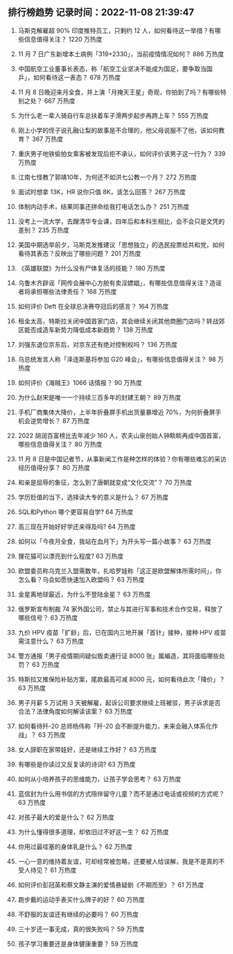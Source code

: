 
## 排行榜趋势 记录时间：2022-11-08 21:39:47
  
  1. 马斯克解雇超 90% 印度推特员工，只剩约 12 人，如何看待这一举措？有哪些信息值得关注？ 1220 万热度
    
  2. 11 月 7 日广东新增本土病例「319+2330」，当前疫情情况如何？ 886 万热度
    
  3. 中国航空工业董事长表态，称「航空工业坚决不能成为国足，要争取当国乒」，如何看待这一表态？ 678 万热度
    
  4. 11 月 8 日晚迎来月全食，并上演「月掩天王星」奇观，你拍到了吗？有哪些特别之处？ 667 万热度
    
  5. 为什么老一辈人骑自行车总扶着车子滑两步起步再跨上车？ 555 万热度
    
  6. 刚上小学的侄子说孔融让梨的故事是不合理的，他父母说服不了他，该如何教育？ 367 万热度
    
  7. 重庆男子地铁偷拍女乘客被发现后拒不承认，如何评价该男子这一行为？ 339 万热度
    
  8. 江南七怪教了郭靖10年，为何还不如洪七公教一个月？ 272 万热度
    
  9. 面试时想拿 13K，HR 说你只值 8K，该怎么回答？ 267 万热度
    
  10. 体制内动手术，结果同事还拼命给我打电话怎么办？ 251 万热度
    
  11. 没考上一流大学，去蹭清华专业课，四年后和本科生相比，会不会只是文凭的差别？ 235 万热度
    
  12. 美国中期选举前夕，马斯克发推建议「思想独立」的选民投票给共和党，如何看待其表态？反映出了哪些问题？ 201 万热度
    
  13. 《英雄联盟》为什么没有尸体复活的技能？ 180 万热度
    
  14. 乌鲁木齐辟谣「网传会展中心方舱有卖淫嫖娼」，有哪些信息值得关注？造谣者将承担哪些法律责任？ 168 万热度
    
  15. 如何评价 Deft 在全球总决赛夺冠后的感言？ 164 万热度
    
  16. 租金太高，特斯拉关闭中国首家门店，其会继续关闭其他商圈门店吗？转战郊区能否成造车新势力降低成本新趋势？ 138 万热度
    
  17. 刘强东退位京东后，对京东还有绝对控制权吗？ 136 万热度
    
  18. 乌总统发言人称「泽连斯基将参加 G20 峰会」，有哪些信息值得关注？ 98 万热度
    
  19. 如何评价《海贼王》1066 话情报？ 90 万热度
    
  20. 为什么赵宋是唯一一个持续三百多年的封建王朝？ 89 万热度
    
  21. 手机厂商集体大降价，上半年折叠屏手机出货量暴增近 70%，为何折叠屏手机会逆势增长？ 87 万热度
    
  22. 2022 胡润百富榜比去年减少 160 人，农夫山泉创始人钟睒睒再成中国首富，哪些信息值得关注？ 80 万热度
    
  23. 11 月 8 日是中国记者节，从事新闻工作是种怎样的体验？你有哪些难忘的采访经历值得分享？ 80 万热度
    
  24. 和亲是屈辱的象征，怎么到了唐朝就变成“文化交流”？ 70 万热度
    
  25. 学历贬值的当下，选择读大专的意义是什么？ 67 万热度
    
  26. SQL和Python 哪个更容易自学? 64 万热度
    
  27. 高三现在开始好好学还来得及吗? 64 万热度
    
  28. 如何以「今夜月全食，我站在血月下」为开头写一篇小故事？ 63 万热度
    
  29. 狸花猫可以漂亮到什么程度? 63 万热度
    
  30. 欧盟委员称乌克兰入盟需数年，扎哈罗娃称「这正是欧盟解体所需时间」，你怎么看？乌会如愿快速加入欧盟吗？ 63 万热度
    
  31. 金星离地球最近，为什么不登陆金星？ 63 万热度
    
  32. 俄罗斯宣布制裁 74 家外国公司，禁止与其进行军事和技术合作交易，释放了哪些信号？ 63 万热度
    
  33. 九价 HPV 疫苗「扩龄」后，已在国内三地开展「首针」接种，接种 HPV 疫苗需注意什么？ 63 万热度
    
  34. 警方通报「男子疫情期间疑似贩卖通行证 8000 张」属编造，其将面临哪些处罚？ 63 万热度
    
  35. 特斯拉又推保险补贴方案，尾款最高可减 8000 元，如何看待此次「降价」？ 63 万热度
    
  36. 男子月薪 5 万试用 3 天被解雇，起诉公司要求继续上班被驳，男子诉求是否合法？法律角度如何解读该案？ 63 万热度
    
  37. 如何看待歼-20 总师杨伟称「歼-20 会不断提升能力，未来会融入体系化作战」？ 63 万热度
    
  38. 女人辞职在家带娃好，还是继续工作好？ 63 万热度
    
  39. 有哪些是你读过又反复读的诗词? 63 万热度
    
  40. 如何从小培养孩子的思维能力，让孩子学会思考？ 63 万热度
    
  41. 蓝信封为什么用书信的方式陪伴留守儿童？而不是通过电话或视频的方式呢？ 63 万热度
    
  42. 对孩子最大的爱是什么？ 62 万热度
    
  43. 为什么懂得很多道理，却依旧过不好这一生？ 62 万热度
    
  44. 你用过最哇塞的身体乳是什么？ 62 万热度
    
  45. 一心一意的维持着友谊，可却经常被忽略，还要被人给误解，我是不是真的不受人待见？ 61 万热度
    
  46. 如何评价彭冠英和蔡文静主演的爱情悬疑剧《不期而至》？ 61 万热度
    
  47. 跑步戴的运动手表买什么牌子的好？ 60 万热度
    
  48. 不舒服的友谊还有继续的必要吗？ 60 万热度
    
  49. 三十岁还一事无成，真的很失败吗？ 59 万热度
    
  50. 孩子学习重要还是身体健康重要？ 59 万热度
    